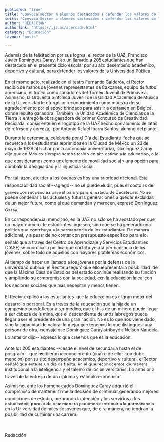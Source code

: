```yaml
---
published: "true"
title: "Convoca Rector a alumnos destacados a defender los valores de la Universidad "
twitt: "Convoca Rector a alumnos destacados a defender los valores de la Universidad "
author: "REDACCION"
authorlink: "https://ljz.mx/acercade.html"
category: "Educación"
layout: "posts"

---
```



  Además de la felicitación por sus logros, el rector de la UAZ, Francisco Javier Domínguez Garay, hizo un llamado a 205 estudiantes que han destacado en el presente ciclo escolar por su alto desempeño académico, deportivo y cultural, para defender los valores de la Universidad Pública.



  En el mismo acto, realizado en el teatro Fernando Calderón, el Rector recibió de manos de jóvenes representantes de Caxcanes, equipo de futbol americano, el trofeo como ganadores del Torneo Juvenil de Primavera. Asimismo, la Orquesta Sinfónica Juvenil de la Unidad Académica de Música de la Universidad le otorgó un reconocimiento como muestra de su agradecimiento por el apoyo brindado para asistir a certamen en Bélgica, donde resultó ganadora. También  la Unidad Académica de Ciencias de la Tierra le entregó la obra ganadora del primer Concurso de Creatividad Reciclada, consistente en el logotipo de la UAZ hecho con aluminio de latas de refresco y cerveza,  por Antonio Rafael Ibarra Santos, alumno del plantel.



  Durante la ceremonia, celebrada por el Día del Estudiante (fecha que se recuerda a los estudiantes reprimidos en la Ciudad de México un 23 de mayo de 1929 al luchar por la autonomía universitaria), Domínguez Garay dijo que en México siempre hemos tenido en alta estima a la educación, a la que consideramos como un elemento de movilidad social y una opción para combatir la desigualdad y la injusticia social.



  Por tal razón, atender a los jóvenes es hoy una prioridad nacional. Esta responsabilidad social --agregó-- no se puede eludir, pues el costo es de graves consecuencias para el país y para el estado de Zacatecas. No se puede condenar a las actuales y futuras generaciones a quedar excluidas de un mejor futuro, como el que demandan y merecen, expresó Domínguez Garay.



  En correspondencia, mencionó, en la UAZ no sólo se ha apostado por que un mayor número de estudiantes ingresen, sino que se ha generado una política que contribuya a la permanencia de los estudiantes. De manera adicional, y a pesar de no contar con presupuesto específico para ello, señaló que a través del Centro de Aprendizaje y Servicios Estudiantiles (CASE) se coordina la política que contribuye a la permanencia de los jóvenes, sobre todo de aquellos con mayores problemas económicos.



  Al tiempo de hacer un llamado a los jóvenes por la defensa de la universidad pública, el Rector aseguró que ello representa la posibilidad  de que la Máxima Casa de Estudios del estado continúe realizando su función y ampliando su compromiso con la sociedad, con la educación laica, con los sectores sociales que más necesitan y menos tienen.



  El Rector explicó a los estudiantes  que la educación es el gran motor del desarrollo personal. Es a través de la educación que la hija de un campesino puede llegar a ser médico, que el hijo de un minero puede llegar a ser cabeza de la mina, que el descendiente de unos labriegos puede llegar a ser el presidente de una gran nación. No es lo que nos viene dado, sino la capacidad de valorar lo mejor que tenemos lo que distingue a una persona de otra, mensaje que Domínguez Garay atribuyó a Nelson Mandela. Lo anterior dijo-- expresa lo que creemos que es la educación.



  Ante los 205 estudiantes --desde el nivel de secundaria hasta el de posgrado-- que recibieron reconocimiento (cuatro de ellos con doble mención) por su alto desempeño académico, deportivo y cultural, el Rector señaló que este es un día de fiesta, en el que reconocemos de manera institucional a la inteligencia y el talento de los universitarios. Lo anterior a través de la entrega de un diploma y estímulo económico.



  Asimismo, ante los homenajeados Domínguez Garay adquirió el compromiso de mantener firme la decisión de continuar generando mejores condiciones de estudio, mejorando la atención y los servicios a los estudiantes, porque de esta manera podemos contribuir a la permanencia en la Universidad de miles de jóvenes que, de otra manera, no tendrían la posibilidad de culminar una carrera.



   



  Redacción

